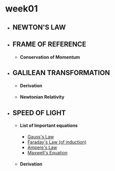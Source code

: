 # **week01**

- ## NEWTON'S LAW
- ## FRAME OF REFERENCE
    - #### Conservation of Momentum
- ## GALILEAN TRANSFORMATION
    - #### Derivation
    - #### Newtonian Relativity
- ## SPEED OF LIGHT
    - #### List of Important equations
        - [Gauss's Law](https://en.m.wikipedia.org/wiki/Gauss%27s_law)
        - [Faraday's Law (of induction)](https://en.m.wikipedia.org/wiki/Faraday%27s_law_of_induction)
        - [Ampere's Law](https://en.m.wikipedia.org/wiki/Amp%C3%A8re%27s_circuital_law)
        - [Maxwell's Equation](https://en.m.wikipedia.org/wiki/Maxwell%27s_equations)
    - #### Derivation

